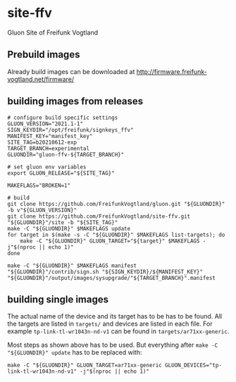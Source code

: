 # site-ffv
Gluon Site of Freifunk Vogtland

## Prebuild images

Already build images can be downloaded at http://firmware.freifunk-vogtland.net/firmware/

## building images from releases

    # configure build specific settings
    GLUON_VERSION="2021.1-1"
    SIGN_KEYDIR="/opt/freifunk/signkeys_ffv"
    MANIFEST_KEY="manifest_key"
    SITE_TAG=b20210612-exp
    TARGET_BRANCH=experimental
    GLUONDIR="gluon-ffv-${TARGET_BRANCH}"
    
    # set gluon env variables
    export GLUON_RELEASE="${SITE_TAG}"
    
    MAKEFLAGS="BROKEN=1"
    
    # build
    git clone https://github.com/FreifunkVogtland/gluon.git "${GLUONDIR}" -b v"${GLUON_VERSION}"
    git clone https://github.com/FreifunkVogtland/site-ffv.git "${GLUONDIR}"/site -b "${SITE_TAG}"
    make -C "${GLUONDIR}" $MAKEFLAGS update
    for target in $(make -s -C "${GLUONDIR}" $MAKEFLAGS list-targets); do
        make -C "${GLUONDIR}" GLUON_TARGET="${target}" $MAKEFLAGS -j"$(nproc || echo 1)"
    done
    
    make -C "${GLUONDIR}" $MAKEFLAGS manifest
    "${GLUONDIR}"/contrib/sign.sh "${SIGN_KEYDIR}/${MANIFEST_KEY}" "${GLUONDIR}"/output/images/sysupgrade/"${TARGET_BRANCH}".manifest

## building single images

The actual name of the device and its target has to be has to be found. All
the targets are listed in `targets/` and devices are listed in each file.
For example `tp-link-tl-wr1043n-nd-v1` can be found in
`targets/ar71xx-generic`.

Most steps as shown above has to be used. But everything after
`make -C "${GLUONDIR}" update` has to be replaced with:

    make -C "${GLUONDIR}" GLUON_TARGET=ar71xx-generic GLUON_DEVICES="tp-link-tl-wr1043n-nd-v1" -j"$(nproc || echo 1)"
